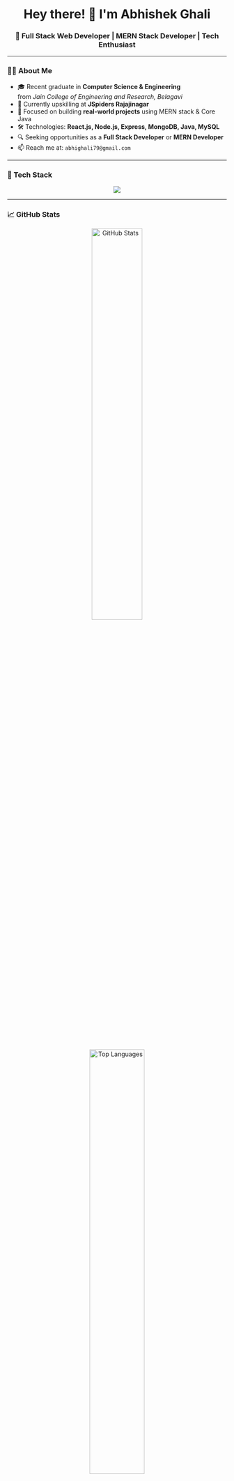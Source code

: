 <h1 align="center">Hey there! 👋 I'm Abhishek Ghali</h1>
<h3 align="center">🚀 Full Stack Web Developer | MERN Stack Developer | Tech Enthusiast</h3>


---

### 🧑‍💻 About Me

- 🎓 Recent graduate in **Computer Science & Engineering**  
  from *Jain College of Engineering and Research, Belagavi*
- 💼 Currently upskilling at **JSpiders Rajajinagar**
- 🌱 Focused on building **real-world projects** using MERN stack & Core Java
- 🛠️ Technologies: **React.js, Node.js, Express, MongoDB, Java, MySQL**
- 🔍 Seeking opportunities as a **Full Stack Developer** or **MERN Developer**
- 📫 Reach me at: `abhighali79@gmail.com`

---

### 💼 Tech Stack

<p align="center">
  <img src="https://skillicons.dev/icons?i=html,css,js,react,nodejs,express,mongodb,java,mysql,bootstrap,tailwind,git,github" />
</p>

---

### 📈 GitHub Stats

<p align="center">
  <img src="https://github-readme-stats.vercel.app/api?username=abhighali79&show_icons=true&theme=tokyonight&count_private=true" width="48%" alt="GitHub Stats" />
</p>

<p align="center">
  <img src="https://github-readme-stats.vercel.app/api/top-langs/?username=abhighali79&layout=compact&theme=tokyonight" width="50%" alt="Top Languages" />
</p>

---

### 🔥 Projects Worth Checking

| Project Name | Description | Tech Stack | Link |
|--------------|-------------|------------|------|
| **Sai Infotech Catalog** | Full-stack product catalog with admin dashboard, WhatsApp integration, and image upload | React, Tailwind, Node.js, PostgreSQL, Cloudinary | [View Project](https://github.com/abhighali79/Sai-Infotech) |
| **Online Auction System** | Auction-based bidding system with buyer-seller flow | HTML, CSS, JavaScript, PHP, MySQL | [View Project](https://github.com/abhighali79/Online-Auction-System) |
| **Student Result Analyzer** | Upload PDFs, extract result data, and download in Excel format | React, Node.js, PDF.js, Express, MongoDB | [View Project](https://github.com/abhighali79/Student-Result-Analyzer) |

> Want to see more? Check out my pinned repositories below ⬇️

---

### 📫 Let's Connect

<p align="center">
  <a href="https://www.linkedin.com/in/abhishek-ghali-ba55842a5?utm_source=share&utm_campaign=share_via&utm_content=profile&utm_medium=android_app" target="_blank">
    <img src="https://img.shields.io/badge/LinkedIn-blue?style=for-the-badge&logo=linkedin&logoColor=white" />
  </a>
  <a href="mailto:abhighali79@gmail.com">
    <img src="https://img.shields.io/badge/Gmail-D14836?style=for-the-badge&logo=gmail&logoColor=white" />
  </a>
  <a href="https://portfolio-u8ts.onrender.com" target="_blank">
    <img src="https://img.shields.io/badge/Portfolio-121212?style=for-the-badge&logo=firefox&logoColor=white" />
  </a>
</p>

---

### 🧠 Currently Learning

- 📗 Mastering **Data Structures & Algorithms**
- 🧩 Building **MERN Stack projects**
- ☁️ Exploring **API integration** and **Cloud deployment**

---

### 🙌 Thanks for visiting my profile!

> "Learning by building — that’s my mantra. Let’s connect and grow together."
